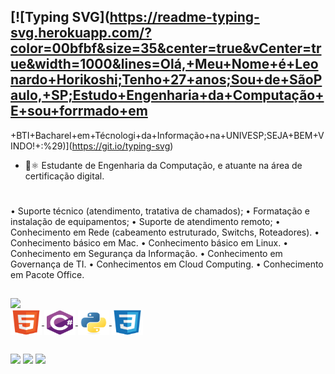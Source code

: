 ## [![Typing SVG](https://readme-typing-svg.herokuapp.com/?color=00bfbf&size=35&center=true&vCenter=true&width=1000&lines=Olá,+Meu+Nome+é+Leonardo+Horikoshi;Tenho+27+anos;Sou+de+SãoPaulo,+SP;Estudo+Engenharia+da+Computação+E+sou+forrmado+em
+BTI+Bacharel+em+Técnologi+da+Informação+na+UNIVESP;SEJA+BEM+VINDO!+:%29)](https://git.io/typing-svg)

- 🧬⚛️ Estudante de Engenharia da Computação, e atuante na área de certificação digital.
#

• Suporte técnico (atendimento, tratativa de chamados);
• Formatação e instalação de equipamentos;
• Suporte de atendimento remoto;
• Conhecimento em Rede (cabeamento estruturado, Switchs, Roteadores).
• Conhecimento básico em Mac.
• Conhecimento básico em Linux.
• Conhecimento em Segurança da Informação.
• Conhecimento em Governança de TI.
• Conhecimentos em Cloud Computing.
• Conhecimento em Pacote Office.

##

<div align="left">
  <a href="https://github.com/leohorikoshi">
  <img height="150em" src="https://github-readme-stats.vercel.app/api?username=leohorikoshi&show_icons=true&theme=dark&include_all_commits=true&count_private=true"/>
</div>

<div>
  <img align="center" alt="HTML" height="40" width="50" src="https://raw.githubusercontent.com/devicons/devicon/master/icons/html5/html5-original.svg">
    <img align="center" alt="Csharp" height="40" width="50" src="https://raw.githubusercontent.com/devicons/devicon/master/icons/csharp/csharp-original.svg">
     <img align="center" alt="Python" height="40" width="50" src="https://raw.githubusercontent.com/devicons/devicon/master/icons/python/python-original.svg">
      <img align="center" alt="CSS" height="40" width="50" src="https://raw.githubusercontent.com/devicons/devicon/master/icons/css3/css3-original.svg">
</div>

##

<div> 
  <a href="https://instagram.com/horikoshi_leo" target="_blank"><img src="https://img.shields.io/badge/-Instagram-%23E4405F?style=for-the-badge&logo=instagram&logoColor=white" target="_blank"></a> 
  <a href = "mailto:leohorikoshi@gmail.com"><img src="https://img.shields.io/badge/-Gmail-%23333?style=for-the-badge&logo=gmail&logoColor=white" target="_blank"></a>
  <a href="https://www.linkedin.com/in/leonardo-horikoshi-146233116/" target="_blank"><img src="https://img.shields.io/badge/-LinkedIn-%230077B5?style=for-the-badge&logo=linkedin&logoColor=white" target="_blank"></a>
  
  
</div>

<!---

--->
